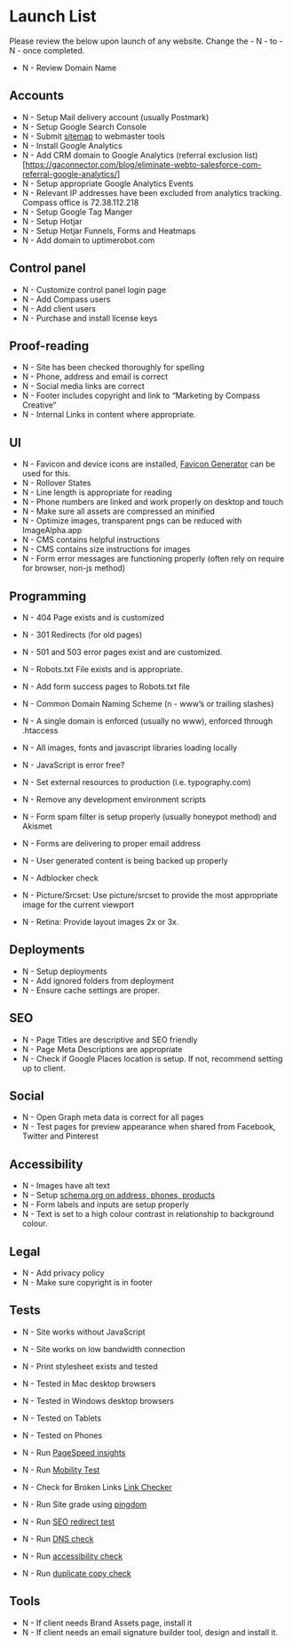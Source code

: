 # Launch List

Please review the below upon launch of any website. Change the - N - to - N - once completed.

- N - Review Domain Name

## Accounts

- N - Setup Mail delivery account (usually Postmark)
- N - Setup Google Search Console
- N - Submit [sitemap](https://support.google.com/webmasters/answer/183668?hl=en&ref_topic=4581190) to webmaster tools
- N - Install Google Analytics
- N - Add CRM domain to Google Analytics (referral exclusion list)[https://gaconnector.com/blog/eliminate-webto-salesforce-com-referral-google-analytics/]
- N - Setup appropriate Google Analytics Events
- N - Relevant IP addresses have been excluded from analytics tracking. Compass office is 72.38.112.218
- N - Setup Google Tag Manger
- N - Setup Hotjar
- N - Setup Hotjar Funnels, Forms and Heatmaps
- N - Add domain to uptimerobot.com

## Control panel
- N - Customize control panel login page
- N - Add Compass users
- N - Add client users
- N - Purchase and install license keys

## Proof-reading

- N - Site has been checked thoroughly for spelling
- N - Phone, address and email is correct
- N - Social media links are correct
- N - Footer includes copyright and link to “Marketing by Compass Creative”
- N - Internal Links in content where appropriate.

## UI

- N - Favicon and device icons are installed, [Favicon Generator](http://realfavicongenerator.net) can be used for this.
- N - Rollover States
- N - Line length is appropriate for reading
- N - Phone numbers are linked and work properly on desktop and touch
- N - Make sure all assets are compressed an minified
- N - Optimize images, transparent pngs can be reduced with ImageAlpha.app
- N - CMS contains helpful instructions
- N - CMS contains size instructions for images
- N - Form error messages are functioning properly (often rely on require for browser, non-js method)

## Programming

- N - 404 Page exists and is customized
- N - 301 Redirects (for old pages)
- N - 501 and 503 error pages exist and are customized.

- N - Robots.txt File exists and is appropriate.
- N - Add form success pages to Robots.txt file
- N - Common Domain Naming Scheme (n - www’s or trailing slashes)
- N - A single domain is enforced (usually no www), enforced through .htaccess

- N - All images, fonts and javascript libraries loading locally
- N - JavaScript is error free?
- N - Set external resources to production (i.e. typography.com)
- N - Remove any development environment scripts
- N - Form spam filter is setup properly (usually honeypot method) and Akismet
- N - Forms are delivering to proper email address
- N - User generated content is being backed up properly
- N - Adblocker check
- N - Picture/Srcset: Use picture/srcset to provide the most appropriate image for the current viewport
- N - Retina: Provide layout images 2x or 3x.

## Deployments
- N - Setup deployments
- N - Add ignored folders from deployment
- N - Ensure cache settings are proper.

## SEO

- N - Page Titles are descriptive and SEO friendly
- N - Page Meta Descriptions are appropriate
- N - Check if Google Places location is setup. If not, recommend setting up to client.

## Social

- N - Open Graph meta data is correct for all pages
- N - Test pages for preview appearance when shared from Facebook, Twitter and Pinterest

## Accessibility

- N - Images have alt text
- N - Setup [schema.org on address, phones, products](http://schema.org)
- N - Form labels and inputs are setup properly
- N - Text is set to a high colour contrast in relationship to background colour.

## Legal
- N - Add privacy policy
- N - Make sure copyright is in footer

## Tests

- N - Site works without JavaScript
- N - Site works on low bandwidth connection
- N - Print stylesheet exists and tested
- N - Tested in Mac desktop browsers
- N - Tested in Windows desktop browsers
- N - Tested on Tablets
- N - Tested on Phones

- N - Run [PageSpeed insights](https://developers.google.com/speed/pagespeed/insights/)
- N - Run [Mobility Test](https://www.google.ca/webmasters/tools/mobile-friendly/)
- N - Check for Broken Links [Link Checker](http://validator.w3.org/checklink)
- N - Run Site grade using [pingdom](http://tools.pingdom.com)
- N - Run [SEO redirect test](http://www.ragepank.com/redirect-check/)
- N - Run [DNS check](http://intodns.com)
- N - Run [accessibility check](http://achecker.ca/checker/index.php)
- N - Run [duplicate copy check](http://www.copyscape.com)


## Tools
- N - If client needs Brand Assets page, install it
- N - If client needs an email signature builder tool, design and install it.

